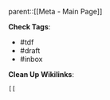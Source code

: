parent::[[Meta - Main Page]]

**Check Tags**:
- #tdf 
- #draft 
- #inbox 

**Clean Up Wikilinks**: 
```query
[[
``` 

